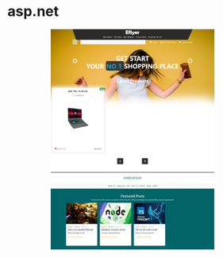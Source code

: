 # asp.net

<p align="center">
  <a href="./eCommerce/">
    <img alt=".Net & Blazor eCommerce" src="./eCommerce/docs/3.jpeg" width="330px"/>
  </a>
  <a href="./Blog">
    <img alt=".Net Angular Blog" src="./Blog/docs/1.png" width="330px"/>
  </a>
</p>
